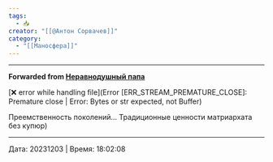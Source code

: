```yaml
---
tags:
  - 📥
creator: "[[@Антон Сорвачев]]"
category:
  - "[[Маносфера]]"
---
```



***

**Forwarded from [Неравнодушный папа](https://t.me/MensConsult/1659)**

[❌ error while handling file](Error [ERR_STREAM_PREMATURE_CLOSE]: Premature close | Error: Bytes or str expected, not Buffer)

Преемственность поколений...
Традиционные ценности матриархата без купюр)

---

Дата: 20231203 | Время: 18:02:08

